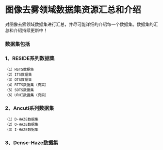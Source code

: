 # 图像去雾领域数据集资源汇总和介绍
对图像去雾领域数据集进行汇总，并尽可能详细的介绍每一个数据集。数据集的汇总和介绍持续更新中！

### 数据集包括
### 1、RESIDE系列数据集
    （1）HSTS数据集
    （2）ITS数据集
    （3）OTS数据集
    （4）RTTS数据集（真实）
    （5）SOTS数据集
    （6）URHI数据集（真实）
### 2、Ancuti系列数据集
    （1）D-HAZE数据集
    （2）O-HAZE数据集
    （3）I-HAZE数据集
### 3、Dense-Haze数据集
